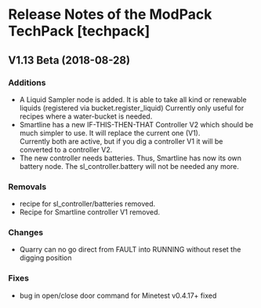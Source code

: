 # Release Notes of the ModPack TechPack [techpack]



## V1.13 Beta (2018-08-28)


### Additions

- A Liquid Sampler node is added. It is able to take all kind or renewable liquids (registered via bucket.register_liquid)
  Currently only useful for recipes where a water-bucket is needed.
- Smartline has a new IF-THIS-THEN-THAT Controller V2 which should be much simpler to use. 
  It will replace the current one (V1).  
  Currently both are active, but if you dig a controller V1 it will be converted to a controller V2.
- The new controller needs batteries. Thus, Smartline has now its own battery node. The sl_controller.battery will not be
  needed any more.


### Removals

- recipe for sl_controller/batteries removed.
- Recipe for Smartline controller V1 removed.


### Changes

- Quarry can no go direct from FAULT into RUNNING without reset the digging position


### Fixes

- bug in open/close door command for Minetest v0.4.17+ fixed

